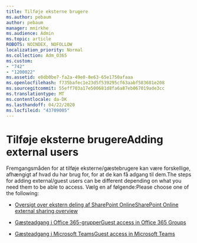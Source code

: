 ```yaml
---
title: Tilføje eksterne brugere
ms.author: pebaum
author: pebaum
manager: mnirkhe
ms.audience: Admin
ms.topic: article
ROBOTS: NOINDEX, NOFOLLOW
localization_priority: Normal
ms.collection: Adm_O365
ms.custom:
- "742"
- "1200022"
ms.assetid: e8db0be7-fa2a-49e0-8e63-65e1750afaaa
ms.openlocfilehash: f735bafec1e23d5f539295cf63aabf583681e208
ms.sourcegitcommit: 55eff703a17e500681d8fa6a87eb067019ade3cc
ms.translationtype: MT
ms.contentlocale: da-DK
ms.lasthandoff: 04/22/2020
ms.locfileid: "43709005"
---
```

# <a name="adding-external-users"></a><span data-ttu-id="76b5e-102">Tilføje eksterne brugere</span><span class="sxs-lookup"><span data-stu-id="76b5e-102">Adding external users</span></span>

<span data-ttu-id="76b5e-103">Fremgangsmåden for at tilføje eksterne/gæstebrugere kan være forskellige, afhængigt af hvad du har brug for, for at de kan få adgang til dem.</span><span class="sxs-lookup"><span data-stu-id="76b5e-103">The steps for adding external/guest users can be different depending on what you need them to be able to access.</span></span> <span data-ttu-id="76b5e-104">Vælg en af følgende:</span><span class="sxs-lookup"><span data-stu-id="76b5e-104">Please choose one of the following:</span></span>
  
- [<span data-ttu-id="76b5e-105">Oversigt over ekstern deling af SharePoint Online</span><span class="sxs-lookup"><span data-stu-id="76b5e-105">SharePoint Online external sharing overview</span></span>](https://docs.microsoft.com/sharepoint/external-sharing-overview)

- [<span data-ttu-id="76b5e-106">Gæsteadgang i Office 365-grupper</span><span class="sxs-lookup"><span data-stu-id="76b5e-106">Guest access in Office 365 Groups</span></span>](https://support.office.com/article/guest-access-in-office-365-groups-bfc7a840-868f-4fd6-a390-f347bf51aff6)

- [<span data-ttu-id="76b5e-107">Gæsteadgang i Microsoft Teams</span><span class="sxs-lookup"><span data-stu-id="76b5e-107">Guest access in Microsoft Teams</span></span>](https://docs.microsoft.com/microsoftteams/guest-access-checklist)
